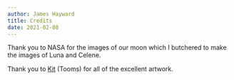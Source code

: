```yaml
---
author: James Hayward
title: Credits
date: 2021-02-08
---
```


Thank you to NASA for the images of our moon which I butchered to make the images of Luna and Celene.

Thank you to [Kit](https://kitdraws.com/) (Tooms) for all of the excellent artwork.
